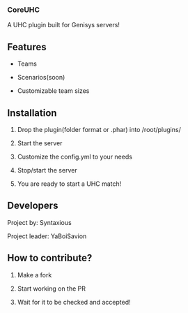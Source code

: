 ### CoreUHC
A UHC plugin built for Genisys servers!
## Features
- Teams

- Scenarios(soon)

- Customizable team sizes


## Installation
1) Drop the plugin(folder format or .phar) into /root/plugins/ 

2) Start the server

3) Customize the config.yml to your needs

4) Stop/start the server

5) You are ready to start a UHC match!


## Developers
Project by: Syntaxious

Project leader: YaBoiSavion


## How to contribute?
1) Make a fork

2) Start working on the PR

3) Wait for it to be checked and accepted!

